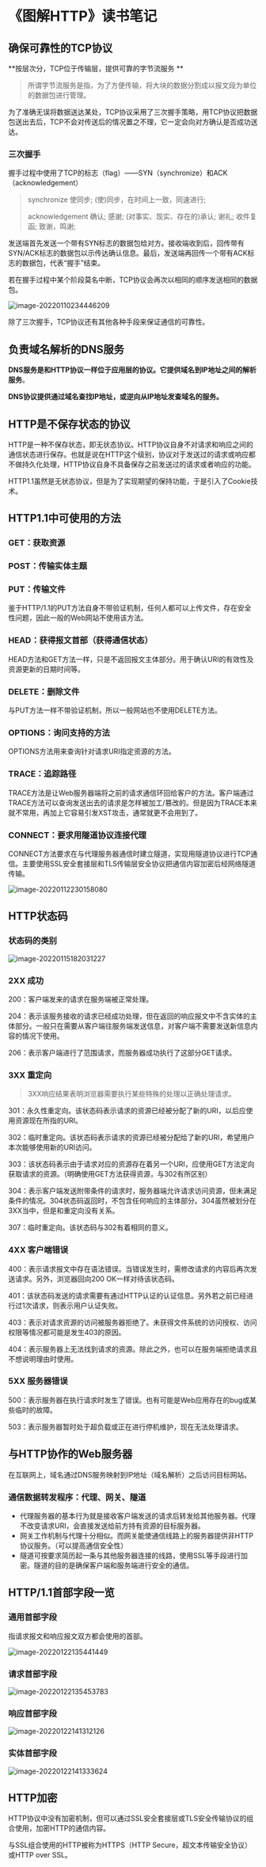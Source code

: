 # 《图解HTTP》读书笔记

## 确保可靠性的TCP协议

**按层次分，TCP位于传输层，提供可靠的字节流服务 **

>  所谓字节流服务是指，为了方便传输，将大块的数据分割成以报文段为单位的数据包进行管理。

为了准确无误将数据送达某处，TCP协议采用了三次握手策略，用TCP协议把数据包送出去后，TCP不会对传送后的情况置之不理，它一定会向对方确认是否成功送达。

### 三次握手

握手过程中使用了TCP的标志（flag）——SYN（synchronize）和ACK（acknowledgement）

> synchronize 使同步; (使)同步，在时间上一致，同速进行;
>
> acknowledgement 确认; 感谢; (对事实、现实、存在的)承认; 谢礼; 收件复函; 致谢，鸣谢;

发送端首先发送一个带有SYN标志的数据包给对方。接收端收到后，回传带有SYN/ACK标志的数据包以示传达确认信息。最后，发送端再回传一个带有ACK标志的数据包，代表“握手”结束。

若在握手过程中某个阶段莫名中断，TCP协议会再次以相同的顺序发送相同的数据包。

![image-20220110234446209](C:\Users\12191\AppData\Roaming\Typora\typora-user-images\image-20220110234446209.png)

除了三次握手，TCP协议还有其他各种手段来保证通信的可靠性。

## 负责域名解析的DNS服务

**DNS服务是和HTTP协议一样位于应用层的协议。它提供域名到IP地址之间的解析服务**。

**DNS协议提供通过域名查找IP地址，或逆向从IP地址发查域名的服务。**



## HTTP是不保存状态的协议

HTTP是一种不保存状态，即无状态协议。HTTP协议自身不对请求和响应之间的通信状态进行保存。也就是说在HTTP这个级别，协议对于发送过的请求或响应都不做持久化处理，HTTP协议自身不具备保存之前发送过的请求或者响应的功能。

HTTP1.1虽然是无状态协议，但是为了实现期望的保持功能，于是引入了Cookie技术。

## HTTP1.1中可使用的方法

### GET：获取资源

### POST：传输实体主题

### PUT：传输文件

鉴于HTTP/1.1的PUT方法自身不带验证机制，任何人都可以上传文件，存在安全性问题，因此一般的Web网站不使用该方法。

### HEAD：获得报文首部（获得通信状态）

HEAD方法和GET方法一样，只是不返回报文主体部分。用于确认URI的有效性及资源更新的日期时间等。

### DELETE：删除文件

与PUT方法一样不带验证机制，所以一般网站也不使用DELETE方法。

### OPTIONS：询问支持的方法

OPTIONS方法用来查询针对请求URI指定资源的方法。

### TRACE：追踪路径

TRACE方法是让Web服务器端将之前的请求通信环回给客户的方法。客户端通过TRACE方法可以查询发送出去的请求是怎样被加工/篡改的。但是因为TRACE本来就不常用，再加上它容易引发XST攻击，通常就更不会用到了。

### CONNECT：要求用隧道协议连接代理

CONNECT方法要求在与代理服务器通信时建立隧道，实现用隧道协议进行TCP通信。主要使用SSL安全套接层和TLS传输层安全协议把通信内容加密后经网络隧道传输。

![image-20220112230158080](C:\Users\12191\AppData\Roaming\Typora\typora-user-images\image-20220112230158080.png)



## HTTP状态码

### 状态码的类别

![image-20220115182031227](C:\Users\12191\AppData\Roaming\Typora\typora-user-images\image-20220115182031227.png)

### 2XX 成功

200：客户端发来的请求在服务端被正常处理。

204：表示该服务接收的请求已经成功处理，但在返回的响应报文中不含实体的主体部分。一般只在需要从客户端往服务端发送信息，对客户端不需要发送新信息内容的情况下使用。

206：表示客户端进行了范围请求，而服务器成功执行了这部分GET请求。

### 3XX 重定向

> 3XX响应结果表明浏览器需要执行某些特殊的处理以正确处理请求。

301：永久性重定向。该状态码表示请求的资源已经被分配了新的URI，以后应使用资源现在所指的URI。

302：临时重定向。该状态码表示请求的资源已经被分配给了新的URI，希望用户本次能够使用新的URI访问。

303：该状态码表示由于请求对应的资源存在着另一个URI，应使用GET方法定向获取请求的资源。（明确使用GET方法获得资源，与302有所区别）

304：表示客户端发送附带条件的请求时，服务器端允许请求访问资源，但未满足条件的情况。304状态码返回时，不包含任何响应的主体部分。304虽然被划分在3XX当中，但是和重定向没有关系。

307：临时重定向。该状态码与302有着相同的意义。



### 4XX 客户端错误

400：表示请求报文中存在语法错误。当错误发生时，需修改请求的内容后再次发送请求。另外，浏览器回向200 OK一样对待该状态码。

401：该状态码发送的请求需要有通过HTTP认证的认证信息。另外若之前已经进行过1次请求，则表示用户认证失败。

403：表示对请求资源的访问被服务器拒绝了。未获得文件系统的访问授权、访问权限等情况都可能是发生403的原因。

404：表示服务器上无法找到请求的资源。除此之外，也可以在服务端拒绝请求且不想说明理由时使用。

### 5XX 服务器错误

500：表示服务器在执行请求时发生了错误。也有可能是Web应用存在的bug或某些临时的故障。

503：表示服务器暂时处于超负载或正在进行停机维护，现在无法处理请求。

## 与HTTP协作的Web服务器

在互联网上，域名通过DNS服务映射到IP地址（域名解析）之后访问目标网站。

### 通信数据转发程序：代理、网关、隧道

+ 代理服务器的基本行为就是接收客户端发送的请求后转发给其他服务器。代理不改变请求URI，会直接发送给前方持有资源的目标服务器。
+ 网关工作机制与代理十分相似。而网关能使通信线路上的服务器提供非HTTP协议服务。（可以提高通信安全性）
+ 隧道可按要求简历起一条与其他服务器连接的线路，使用SSL等手段进行加密。隧道的目的是确保客户端和服务端进行安全的通信。



## HTTP/1.1首部字段一览

### 通用首部字段

指请求报文和响应报文双方都会使用的首部。

![image-20220122135441449](C:\Users\12191\AppData\Roaming\Typora\typora-user-images\image-20220122135441449.png)

### 请求首部字段

![image-20220122135453783](C:\Users\12191\AppData\Roaming\Typora\typora-user-images\image-20220122135453783.png)

### 响应首部字段

![image-20220122141312126](C:\Users\12191\AppData\Roaming\Typora\typora-user-images\image-20220122141312126.png)

### 实体首部字段

![image-20220122141333624](C:\Users\12191\AppData\Roaming\Typora\typora-user-images\image-20220122141333624.png)



## HTTP加密

HTTP协议中没有加密机制，但可以通过SSL安全套接层或TLS安全传输协议的组合使用，加密HTTP的通信内容。

与SSL组合使用的HTTP被称为HTTPS（HTTP Secure，超文本传输安全协议）或HTTP over SSL。







